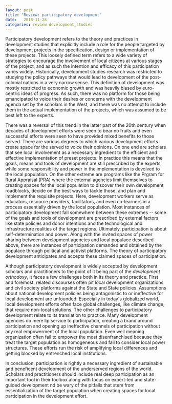 ```yaml
---
layout: post
title: "Review: participatory development"
date:   2018-11-28
categories: review development_studies
---
```


Participatory development refers to the theory and practices in development studies that explicitly include a role for the people targeted by
development projects in the specification, design or implementation of these projects. This loosely defined term refers to a wide variety of
strategies to encourage the involvement of local citizens at various stages of the project, and as such the intention and efficacy of this
participation varies widely. Historically, development studies research was restricted to studying the policy pathways that would lead to development
of the post-colonial nations in a very narrow sense. This definition of development was mostly restricted to economic growth and was heavily
biased by euro-centric ideas of progress. As such, there was no platform for those being emancipated to voice their desires or concerns with the
development agenda set by the scholars in the West, and there was no attempt to include them in the actual implementation of the projects, which was
assumed to be best left to the experts.

There was a reversal of this trend in the latter part of the 20th century when decades of development efforts were seen to bear no fruits and even
successful efforts were seen to have provided mixed benefits to those served. There are various degrees to which various development efforts create
space for the served to voice their opinions. On one end are scholars that see local involvement as a necessary ingredient to the efficient and
effective implementation of preset projects. In practice this means that the goals, means and tools of development are still prescribed by the
experts, while some responsibility and power in the implementation is devolved to the local population. On the other extreme are programs like the
Prgram for Rural Appraisal (PRA) where the external agencies limit themselves to creating spaces for the local population to discover their own
development roadblocks, decide on the best ways to tackle those, and plan and implement the requisite projects. Here, development workers serve as
educators, resource providers, facilitators, and even co-learners in a process essentially driven by the local population. Most instances of
participatory development fall somewhere between these extremes -- some of the goals and tools of development are prescribed by external factors like
state policies and donor intentions and the technological and infrastructure realities of the target regions. Ultimately, participation is about
self-determination and power. Along with the invited spaces of power sharing between development agencies and local populace described above, there
are instances of participation demanded and obtained by the populace through political and activist platforms. The theory of participatory development
anticipates and accepts these claimed spaces of participation.

Although participatory development is widely accepted by development scholars and practitioners to the point of it being part of the _development
orthodoxy_, it faces a few challenges both in its theory and practice. First and foremost, related discourses often pit local development
organizations and civil society platforms against the State and State policies. Assumptions about national development policies being antagonistic to
or ineffective for local development are unfounded. Especially in today's globalized world, local development efforts often face global challenges,
like climate change, that require non-local solutions. The other challenges to participatory development relate to its translation to practice. Many
development agencies do mere lip service to participation, creating a brand around participation and opening up ineffective channels of participation
without any real empowerment of the local population. Even well meaning organization often fail to empower the most disenfranchised because they treat
the target population as homogeneous and fail to consider local power structures. These efforts run the risk of amplifying local differences and
getting blocked by entrenched local institutions.

In conclusion, participation is rightly a necessary ingredient of sustainable and beneficent development of the underserved regions of the world.
Scholars and practitioners should include real deep participation as an important tool in their toolbox along with focus on expert-led and
state-guided development nd be wary of the pitfalls that stem from essentialization of the target population when creating spaces for local
participation in the development effort.
